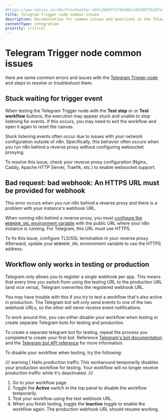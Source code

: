 ```yaml
---
#https://www.notion.so/n8n/Frontmatter-432c2b8dff1f43d4b1c8d20075510fe4
title: Telegram Trigger node common issues
description: Documentation for common issues and questions in the Telegram Trigger node in n8n, a workflow automation platform. Includes details of the issue and suggested solutions.
contentType: integration
priority: critical
---
```


# Telegram Trigger node common issues

Here are some common errors and issues with the [Telegram Trigger node](/integrations/builtin/trigger-nodes/n8n-nodes-base.telegramtrigger/) and steps to resolve or troubleshoot them.

## Stuck waiting for trigger event

When testing the Telegram Trigger node with the **Test step** or or **Test workflow** buttons, the execution may appear stuck and unable to stop listening for events. If this occurs, you may need to exit the workflow and open it again to reset the canvas.

Stuck listening events often occur due to issues with your network configuration outside of n8n. Specifically, this behavior often occurs when you run n8n behind a reverse proxy without configuring websocket proxying.

To resolve this issue, check your reverse proxy configuration (Nginx, Caddy, Apache HTTP Server, Traefik, etc.) to enable websocket support.

<!-- vale off -->
## Bad request: bad webhook: An HTTPS URL must be provided for webhook
<!-- vale on -->

This error occurs when you run n8n behind a reverse proxy and there is a problem with your instance's webhook URL.

When running n8n behind a reverse proxy, you must [configure the `WEBHOOK_URL` environment variable](/hosting/configuration/configuration-examples/webhook-url/) with the public URL where your n8n instance is running. For Telegram, this URL must use HTTPS.

To fix this issue, configure TLS/SSL termination in your reverse proxy. Afterward, update your `WEBHOOK_URL` environment variable to use the HTTPS address.

## Workflow only works in testing or production

Telegram only allows you to register a single webhook per app. This means that every time you switch from using the testing URL to the production URL (and vice versa), Telegram overwrites the registered webhook URL. 

You may have trouble with this if you try to test a workflow that's also active in production. The Telegram bot will only send events to one of the two webhook URLs, so the other will never receive event notifications.

To work around this, you can either disable your workflow when testing or create separate Telegram bots for testing and production.

To create a separate telegram bot for testing, repeat the process you completed to create your first bot. Reference [Telegram's bot documentation](https://core.telegram.org/bots) and the [Telegram bot API reference](https://core.telegram.org/bots/api) for more information.

To disable your workflow when testing, try the following:

/// warning | Halts production traffic
This workaround temporarily disables your production workflow for testing. Your workflow will no longer receive production traffic while it's deactivated.
///

1. Go to your workflow page.
2. Toggle the **Active** switch in the top panel to disable the workflow temporarily.
3. Test your workflow using the test webhook URL.
4. When you finish testing, toggle the **Inactive** toggle to enable the workflow again. The production webhook URL should resume working.
